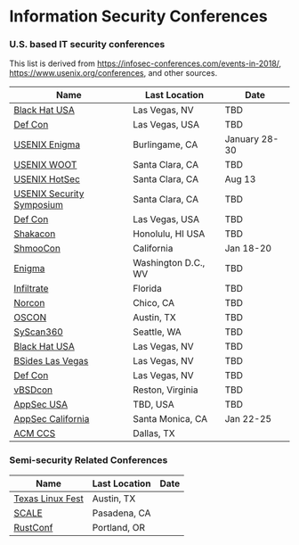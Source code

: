 # Information Security Conferences
### U.S. based IT security conferences
This list is derived from https://infosec-conferences.com/events-in-2018/, https://www.usenix.org/conferences,  and other sources.

| Name | Last Location | Date |
| --- | --- | --- |
| [Black Hat USA](https://www.blackhat.com/) | Las Vegas, NV | TBD |
| [Def Con](https://www.defcon.org/) | Las Vegas, USA | TBD |
| [USENIX Enigma](https://www.usenix.org/conference/enigma2019) | Burlingame, CA | January 28-30 |
| [USENIX WOOT](https://www.usenix.org/conference/woot19) | Santa Clara, CA | TBD |
| [USENIX HotSec](https://www.usenix.org/conference/hotsec19/) | Santa Clara, CA |  Aug 13 |
| [USENIX Security Symposium](https://www.usenix.org/conference/usenixsecurity19/) | Santa Clara, CA |  TBD |
| [Def Con](https://www.defcon.org/) | Las Vegas, USA |  TBD |
| [Shakacon](https://www.shakacon.org/) | Honolulu, HI USA | TBD |
| [ShmooCon](http://shmoocon.org/) | California | Jan 18-20 |
| [Enigma](https://www.usenix.org/conference/enigma2017/) | Washington D.C., WV | TBD |
| [Infiltrate](https://infiltratecon.com/) | Florida | TBD |
| [Norcon](http://norcon.info/) | Chico, CA | TBD |
| [OSCON](https://conferences.oreilly.com/oscon/oscon-tx) | Austin, TX | TBD |
| [SyScan360](https://www.syscan360.org/) | Seattle, WA | TBD |
| [Black Hat USA](https://www.blackhat.com/) | Las Vegas, NV | TBD |
| [BSides Las Vegas](https://www.bsideslv.org/) | Las Vegas, NV | TBD |
| [Def Con](https://defcon.org/) | Las Vegas, NV | TBD |
| [vBSDcon](https://www.vbsdcon.com/) | Reston, Virginia | TBD |
| [AppSec USA](https://appsecusa.org/) | TBD, USA | TBD |
| [AppSec California](https://2019.appseccalifornia.org/) | Santa Monica, CA | Jan 22-25 |
| [ACM CCS](http://www.codaspy.org/) | Dallas, TX | |

### Semi-security Related Conferences
| Name | Last Location | Date |
| --- | --- | --- |
| [Texas Linux Fest](https://www.texaslinuxfest.org/) | Austin, TX | 
| [SCALE](https://socallinuxexpo.org/) | Pasadena, CA |
| [RustConf](http://rustconf.com/) | Portland, OR | 
